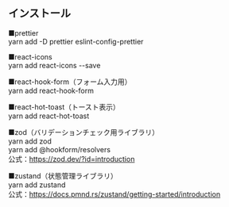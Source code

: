 ## インストール

■prettier  
yarn add -D prettier eslint-config-prettier  

■react-icons  
yarn add react-icons --save  

■react-hook-form（フォーム入力用）   
yarn add react-hook-form  

■react-hot-toast（トースト表示）  
yarn add react-hot-toast  
  
■zod（バリデーションチェック用ライブラリ）  
yarn add zod  
yarn add @hookform/resolvers  
公式：https://zod.dev/?id=introduction  
  
■zustand（状態管理ライブラリ）  
yarn add zustand    
公式：https://docs.pmnd.rs/zustand/getting-started/introduction  
